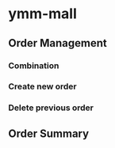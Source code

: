 # ymm-mall
## Order Management
### Combination
### Create new order
### Delete previous order
## Order Summary

